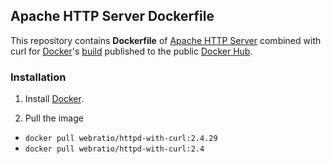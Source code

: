 ## Apache HTTP Server Dockerfile

This repository contains **Dockerfile** of [Apache HTTP Server](https://httpd.apache.org/) combined with curl for [Docker](https://www.docker.com/)'s [build](https://registry.hub.docker.com/u/webratio/httpd-with-curl/) published to the public [Docker Hub](https://hub.docker.com/).

### Installation

1. Install [Docker](https://www.docker.com/).

2. Pull the image 
  * `docker pull webratio/httpd-with-curl:2.4.29`
  * `docker pull webratio/httpd-with-curl:2.4`
